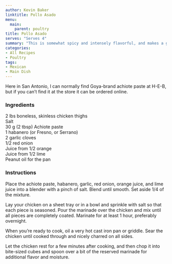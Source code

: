```yaml
---
author: Kevin Baker
linktitle: Pollo Asado
menu:
  main:
    parent: poultry
title: Pollo Asado	
serves: "Serves 4"
summary: "This is somewhat spicy and intensely flavorful, and makes a great filling for tacos or burritos."
categories:
- All Recipes
- Poultry
tags:
- Mexican
- Main Dish
---
```

Here in San Antonio, I can normally find Goya-brand achiote paste at H-E-B, but if you can’t find it at the store it can be ordered online. 

### Ingredients

<div class="ingredient-list">
  
2 lbs boneless, skinless chicken thighs  
Salt  
30 g (2 tbsp) Achiote paste  
1 habanero (or Fresno, or Serrano)   
2 garlic cloves  
1/2 red onion  
Juice from 1/2 orange  
Juice from 1/2 lime  
Peanut oil for the pan  

</div>

### Instructions
Place the achiote paste, habanero, garlic, red onion, orange juice, and lime juice into a blender with a pinch of salt. Blend until smooth.  Set aside 1/4 of the mixture. 

Lay your chicken on a sheet tray or in a bowl and sprinkle with salt so that each piece is seasoned. Pour the marinade over the chicken and mix until all pieces are completely coated. Marinate for at least 1 hour, preferably overnight.

When you’re ready to cook, oil a very hot cast iron pan or griddle. Sear the chicken until cooked through and nicely charred on all sides.

Let the chicken rest for a few minutes after cooking, and then chop it into bite-sized cubes and spoon over a bit of the reserved marinade for additional flavor and moisture.